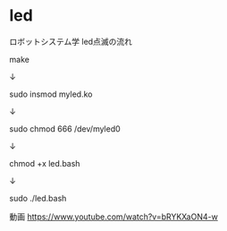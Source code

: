# led
ロボットシステム学
led点滅の流れ

make


↓


sudo insmod myled.ko


↓


sudo chmod 666 /dev/myled0


↓


chmod +x led.bash


↓


sudo ./led.bash


動画
https://www.youtube.com/watch?v=bRYKXaON4-w

